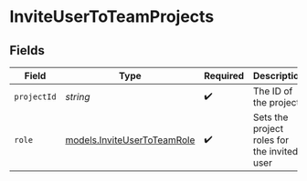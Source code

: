 # InviteUserToTeamProjects


## Fields

| Field                                                            | Type                                                             | Required                                                         | Description                                                      | Example                                                          |
| ---------------------------------------------------------------- | ---------------------------------------------------------------- | ---------------------------------------------------------------- | ---------------------------------------------------------------- | ---------------------------------------------------------------- |
| `projectId`                                                      | *string*                                                         | :heavy_check_mark:                                               | The ID of the project.                                           | prj_ndlgr43fadlPyCtREAqxxdyFK                                    |
| `role`                                                           | [models.InviteUserToTeamRole](../models/inviteusertoteamrole.md) | :heavy_check_mark:                                               | Sets the project roles for the invited user                      | ADMIN                                                            |